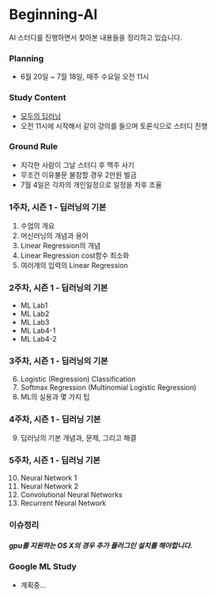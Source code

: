 # Beginning-AI
AI 스터디를 진행하면서 찾아본 내용들을 정리하고 있습니다.


### Planning
- 6월 20일 ~ 7월 18일, 매주 수요일 오전 11시

### Study Content 
- [모두의 딥러닝](https://hunkim.github.io/ml/)
- 오전 11시에 시작해서 같이 강의를 들으며 토론식으로 스터디 진행

### Ground Rule
- 지각한 사람이 그날 스터디 후 맥주 사기
- 무조건 이유불문 불참할 경우 2만원 벌금 
- 7월 4일은 각자의 개인일정으로 일정을 차후 조율

### 1주차, 시즌 1 - 딥러닝의 기본
1. 수업의 개요
2. 머신러닝의 개념과 용어
3. Linear Regression의 개념
4. Linear Regression cost함수 최소화 
5. 여러개의 입력의 Linear Regression

### 2주차, 시즌 1 - 딥러닝의 기본
- ML Lab1
- ML Lab2
- ML Lab3
- ML Lab4-1
- ML Lab4-2

### 3주차, 시즌 1 - 딥러닝의 기본
6. Logistic (Regression) Classification
7. Softmax Regression (Multinomial Logistic Regression)
8. ML의 실용과 몇 가지 팁

### 4주차, 시즌 1 - 딥러닝 기본 
9. 딥러닝의 기본 개념과, 문제, 그리고 해결

### 5주차, 시즌 1 - 딥러닝 기본 
10. Neural Network 1
11. Neural Network 2
12. Convolutional Neural Networks
13. Recurrent Neural Network


### 이슈정리 

##### gpu를 지원하는 OS X의 경우 추가 플러그인 설치를 해야합니다. 

### Google ML Study
- 계획중...

